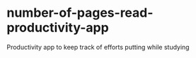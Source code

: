 # number-of-pages-read-productivity-app
Productivity app to keep track of efforts putting while studying 
